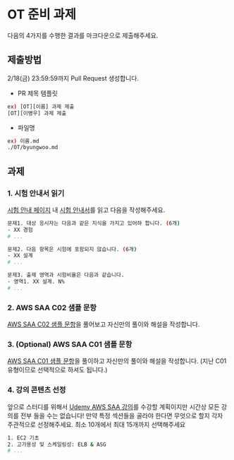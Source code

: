 # OT 준비 과제
다음의 4가지를 수행한 결과를 마크다운으로 제출해주세요.

## 제출방법
2/18(금) 23:59:59까지 Pull Request 생성합니다.
- PR 제목 템플릿
```bash
ex) [OT][이름] 과제 제출
[OT][이병우] 과제 제출
```
- 파일명
```bash
ex) 이름.md
./OT/byungwoo.md
```

## 과제
### 1. 시험 안내서 읽기
[시험 안내 페이지](https://aws.amazon.com/ko/certification/certified-solutions-architect-associate/) 내 [시험 안내서](https://d1.awsstatic.com/ko_KR/training-and-certification/docs-sa-assoc/AWS-Certified-Solutions-Architect-Associate_Exam-Guide.pdf)를 읽고 다음을 작성해주세요.
```bash
문제1. 대상 응시자는 다음과 같은 지식을 가지고 있어햐 합니다. (6개)
- XX 경험
# ...

문제2. 다음 항목은 시험에 포함되지 않습니다. (6개)
- XX 설계
# ...

문제3. 출제 영역과 시험비율은 다음과 같습니다.
- 영역1. XX 설계. N%
# ...
```

### 2. AWS SAA C02 샘플 문항
[AWS SAA C02 샘플 문항](https://d1.awsstatic.com/ko_KR/training-and-certification/docs-sa-assoc/AWS-Certified-Solutions-Architect-Associate_Sample-Questions.pdf)을 풀어보고 자신만의 풀이와 해설을 작성합니다.

### 3. (Optional) AWS SAA C01 샘플 문항
[AWS SAA C01 샘플 문항](https://d1.awsstatic.com/training-and-certification/docs/AWS_Certified_Solutions_Architect_Associate_Sample_Questions.pdf)을 풀이하고 자신만의 풀이와 해설을 작성합니다. (지난 C01 유형이므로 선택적으로 하셔도 됩니다.)

### 4. 강의 콘텐츠 선정
앞으로 스터디를 위해서 [Udemy AWS SAA 강의](https://www.udemy.com/course/best-aws-certified-solutions-architect-associate/)를 수강할 계획이지만 시간상 모든 강의를 전부 들을 수는 없습니다! 만약 특정 섹션들을 골라야 한다면 무엇으로 할지 각자 주관적으로 선정해주세요. 최소 10개에서 최대 15개까지 선택해주세요
```bash
1. EC2 기초
2. 고가용성 및 스케일링성: ELB & ASG
# ...
```
